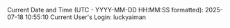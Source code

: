 Current Date and Time (UTC - YYYY-MM-DD HH:MM:SS formatted): 2025-07-18 10:55:10
Current User's Login: luckyaiman
